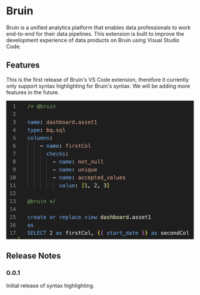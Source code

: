 # Bruin

Bruin is a unified analytics platform that enables data professionals to work end-to-end for their data pipelines. This extension is built to improve the development experience of data products on Bruin using Visual Studio Code.

## Features

This is the first release of Bruin's VS Code extension, therefore it currently only support syntax highlighting for Bruin's syntax. We will be adding more features in the future.

![Syntax Highlighting for Bruin assets](img/asset.png)


## Release Notes

### 0.0.1

Initial release of syntax highlighting.